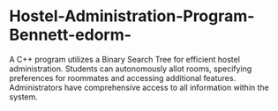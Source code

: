 # Hostel-Administration-Program-Bennett-edorm-
A C++ program utilizes a Binary Search Tree for efficient hostel administration. Students can autonomously allot rooms, specifying preferences for roommates and accessing additional features. Administrators have comprehensive access to all information within the system.

